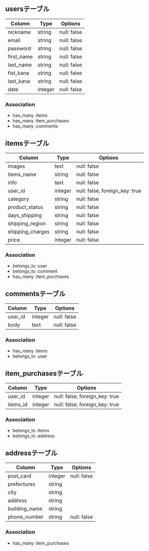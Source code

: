 ## usersテーブル

|Column|Type|Options|
|------|----|-------|
|nickname|string|null: false|
|email|string|null: false|
|password|string|null: false|
|first_name|string|null: false|
|last_name|string|null: false|
|fist_kana|string|null: false|
|last_kana|string|null: false|
|date|integer|null: false|


### Association
- has_many :items
- has_many :item_purchases
- has_many :comments


## itemsテーブル

|Column|Type|Options|
|------|----|-------|
|images|text|null: false|
|items_name|string|null: false|
|info|text|null: false|
|user_id|integer|null: false, foreign_key: true|
|category|string|null: false|
|product_status|string|null: false|
|days_shipping|string|null: false|
|shipping_region|string|null: false|
|shipping_charges|string|null: false|
|price|integer|null: false|



### Association
- belongs_to :user
- belongs_to :comment
- has_many :item_purchases


## commentsテーブル

|Column|Type|Options|
|------|----|-------|
|user_id|integer|null: false| foreign_key: true|
|body|text|null: false|

### Association
- has_many :items
- belongs_to :user

## item_purchasesテーブル

|Column|Type|Options|
|------|----|-------|
|user_id|integer|null: false, foreign_key: true|
|items_id|integer|null: false, foreign_key: true|


### Association
- belongs_to :items
- belongs_to :address

## addressテーブル

|Column|Type|Options|
|------|----|-------|
|post_card|integer|null: false|
|prefectures|string|
|city|string|
|address|string|
|building_name|string|
|phone_number|string|null: false|


### Association
- has_many :item_purchases

